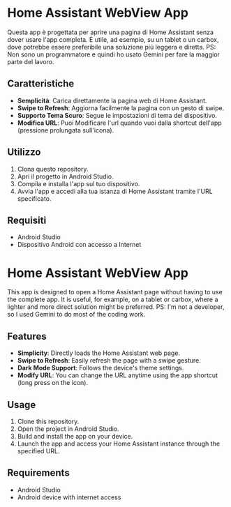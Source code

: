# Home Assistant WebView App

Questa app è progettata per aprire una pagina di Home Assistant senza dover usare l'app completa. È utile, ad esempio, su un tablet o un carbox, dove potrebbe essere preferibile una soluzione più leggera e diretta.
PS: Non sono un programmatore e quindi ho usato Gemini per fare la maggior parte del lavoro.

## Caratteristiche

- **Semplicità**: Carica direttamente la pagina web di Home Assistant.
- **Swipe to Refresh**: Aggiorna facilmente la pagina con un gesto di swipe.
- **Supporto Tema Scuro**: Segue le impostazioni di tema del dispositivo.
- **Modifica URL**: Puoi Modificare l'url quando vuoi dalla shortcut dell'app (pressione prolungata sull'icona).

## Utilizzo

1. Clona questo repository.
2. Apri il progetto in Android Studio.
3. Compila e installa l'app sul tuo dispositivo.
4. Avvia l'app e accedi alla tua istanza di Home Assistant tramite l'URL specificato.

## Requisiti

- Android Studio
- Dispositivo Android con accesso a Internet



# Home Assistant WebView App

This app is designed to open a Home Assistant page without having to use the complete app. It is useful, for example, on a tablet or carbox, where a lighter and more direct solution might be preferred.
PS: I'm not a developer, so I used Gemini to do most of the coding work.

## Features

- **Simplicity**: Directly loads the Home Assistant web page.
- **Swipe to Refresh**: Easily refresh the page with a swipe gesture.
- **Dark Mode Support**: Follows the device's theme settings.
- **Modify URL**: You can change the URL anytime using the app shortcut (long press on the icon).

## Usage

1. Clone this repository.
2. Open the project in Android Studio.
3. Build and install the app on your device.
4. Launch the app and access your Home Assistant instance through the specified URL.

## Requirements

- Android Studio
- Android device with internet access